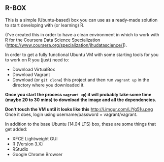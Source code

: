 ## R-BOX

This is a simple (Ubuntu-based) box you can use as a ready-made solution to start developing with (or learning) R.

(I've created this in order to have a clean environment in which to work with R for the Coursera Data Science Specialization (https://www.coursera.org/specialization/jhudatascience/1).

In order to get a fully functional Ubuntu VM with some starting tools for you to work on R you (just) need to:

 - Download VirtualBox
 - Download Vagrant
 - Download (or `git clone`) this project and then run `vagrant up` in the directory where you downloaded it. 
 
**Once you start the process `vagrant up`) it will probably take some time (maybe 20 to 30 mins) to download the image and all the dependencies.**

**Don't touch the VM until it looks like this**
http://i.imgur.com/LlYg51u.png
Once it does, login using username/password = vagrant/vagrant.

In addition to the base Ubuntu (14.04 LTS) box, these are some things that get added:

- XFCE Lightweight GUI
- R (Version 3.X)
- RStudio
- Google Chrome Browser
